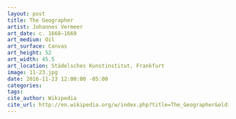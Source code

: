 ```yaml
---
layout: post
title: The Geographer
artist: Johannes Vermeer
art_date: c. 1668–1669
art_medium: Oil
art_surface: Canvas
art_height: 52
art_width: 45.5
art_location: Städelsches Kunstinstitut, Frankfurt
image: 11-23.jpg
date: 2016-11-23 12:00:00 -05:00
categories:
tags:
cite_author: Wikipedia
cite_url: http://en.wikipedia.org/w/index.php?title=The_Geographer&oldid=587023677
---
```

